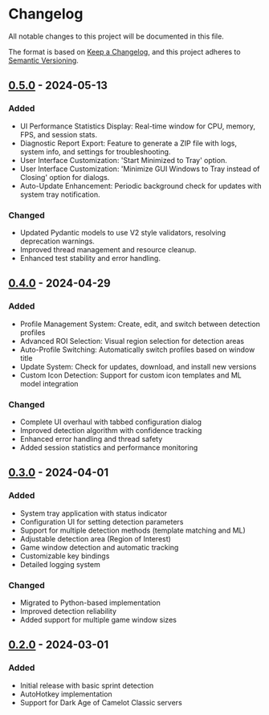 # Changelog

All notable changes to this project will be documented in this file.

The format is based on [Keep a Changelog](https://keepachangelog.com/en/1.0.0/),
and this project adheres to [Semantic Versioning](https://semver.org/spec/v2.0.0.html).

## [0.5.0] - 2024-05-13

### Added
- UI Performance Statistics Display: Real-time window for CPU, memory, FPS, and session stats.
- Diagnostic Report Export: Feature to generate a ZIP file with logs, system info, and settings for troubleshooting.
- User Interface Customization: 'Start Minimized to Tray' option.
- User Interface Customization: 'Minimize GUI Windows to Tray instead of Closing' option for dialogs.
- Auto-Update Enhancement: Periodic background check for updates with system tray notification.

### Changed
- Updated Pydantic models to use V2 style validators, resolving deprecation warnings.
- Improved thread management and resource cleanup.
- Enhanced test stability and error handling.

## [0.4.0] - 2024-04-29

### Added
- Profile Management System: Create, edit, and switch between detection profiles
- Advanced ROI Selection: Visual region selection for detection areas
- Auto-Profile Switching: Automatically switch profiles based on window title
- Update System: Check for updates, download, and install new versions
- Custom Icon Detection: Support for custom icon templates and ML model integration

### Changed
- Complete UI overhaul with tabbed configuration dialog
- Improved detection algorithm with confidence tracking
- Enhanced error handling and thread safety
- Added session statistics and performance monitoring

## [0.3.0] - 2024-04-01

### Added
- System tray application with status indicator
- Configuration UI for setting detection parameters
- Support for multiple detection methods (template matching and ML)
- Adjustable detection area (Region of Interest)
- Game window detection and automatic tracking
- Customizable key bindings
- Detailed logging system

### Changed
- Migrated to Python-based implementation
- Improved detection reliability
- Added support for multiple game window sizes

## [0.2.0] - 2024-03-01

### Added
- Initial release with basic sprint detection
- AutoHotkey implementation
- Support for Dark Age of Camelot Classic servers

[0.5.0]: https://github.com/yourusername/daoc-sprint-manager/releases/tag/v0.5.0
[0.4.0]: https://github.com/yourusername/daoc-sprint-manager/releases/tag/v0.4.0
[0.3.0]: https://github.com/yourusername/daoc-sprint-manager/releases/tag/v0.3.0
[0.2.0]: https://github.com/yourusername/daoc-sprint-manager/releases/tag/v0.2.0 